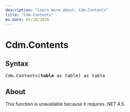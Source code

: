```yaml
---
description: "Learn more about: Cdm.Contents"
title: "Cdm.Contents"
ms.date: 03/18/2020
---
```

# Cdm.Contents

## Syntax

<pre>
Cdm.Contents(<b>table</b> as table) as table 
</pre>

## About

This function is unavailable because it requires .NET 4.5.
